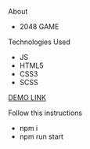 
About 

* 2048 GAME

Technologies Used

* JS
* HTML5
* CSS3 
* SCSS

[DEMO LINK](https://svyatoslavPy.github.io/2048-game/)

Follow this instructions

* npm i
* npm run start
